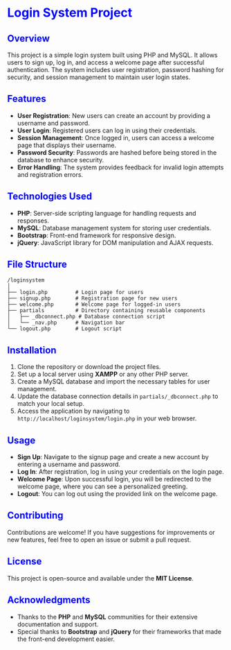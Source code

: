 
# <span style="color: blue;">Login System Project</span>

## <span style="color: blue;">Overview</span>
This project is a simple login system built using PHP and MySQL. It allows users to sign up, log in, and access a welcome page after successful authentication. The system includes user registration, password hashing for security, and session management to maintain user login states.

## <span style="color: blue;">Features</span>
- **User Registration**: New users can create an account by providing a username and password.
- **User Login**: Registered users can log in using their credentials.
- **Session Management**: Once logged in, users can access a welcome page that displays their username.
- **Password Security**: Passwords are hashed before being stored in the database to enhance security.
- **Error Handling**: The system provides feedback for invalid login attempts and registration errors.

## <span style="color: blue;">Technologies Used</span>
- **PHP**: Server-side scripting language for handling requests and responses.
- **MySQL**: Database management system for storing user credentials.
- **Bootstrap**: Front-end framework for responsive design.
- **jQuery**: JavaScript library for DOM manipulation and AJAX requests.

## <span style="color: blue;">File Structure</span>

```
/loginsystem
│
├── login.php         # Login page for users
├── signup.php        # Registration page for new users
├── welcome.php       # Welcome page for logged-in users
├── partials          # Directory containing reusable components
│   ├── _dbconnect.php # Database connection script
│   └── _nav.php      # Navigation bar
└── logout.php        # Logout script
```
## <span style="color: blue;">Installation</span>
1. Clone the repository or download the project files.
2. Set up a local server using **XAMPP** or any other PHP server.
3. Create a MySQL database and import the necessary tables for user management.
4. Update the database connection details in `partials/_dbconnect.php` to match your local setup.
5. Access the application by navigating to `http://localhost/loginsystem/login.php` in your web browser.

## <span style="color: blue;">Usage</span>
- **Sign Up**: Navigate to the signup page and create a new account by entering a username and password.
- **Log In**: After registration, log in using your credentials on the login page.
- **Welcome Page**: Upon successful login, you will be redirected to the welcome page, where you can see a personalized greeting.
- **Logout**: You can log out using the provided link on the welcome page.

## <span style="color: blue;">Contributing</span>
Contributions are welcome! If you have suggestions for improvements or new features, feel free to open an issue or submit a pull request.

## <span style="color: blue;">License</span>
This project is open-source and available under the **MIT License**.

## <span style="color: blue;">Acknowledgments</span>
- Thanks to the **PHP** and **MySQL** communities for their extensive documentation and support.
- Special thanks to **Bootstrap** and **jQuery** for their frameworks that made the front-end development easier.
